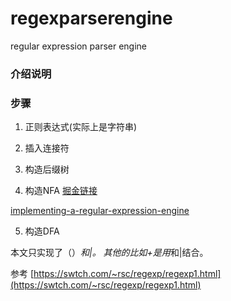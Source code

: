 # regexparserengine
regular expression parser engine

### 介绍说明

### 步骤

1. 正则表达式(实际上是字符串)

2. 插入连接符

3. 构造后缀树

4. 构造NFA
[掘金链接](https://juejin.im/post/5c738dd5e51d457fcb40aaaa)

[implementing-a-regular-expression-engine](https://deniskyashif.com/implementing-a-regular-expression-engine/)

5. 构造DFA

本文只实现了（）*和|。
其他的比如+是用*和|结合。


参考
[https://swtch.com/~rsc/regexp/regexp1.html](https://swtch.com/~rsc/regexp/regexp1.html)





